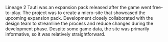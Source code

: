 Lineage 2 Tauti was an expansion pack released after the game went free-to-play. The project was to create a micro-site that showcased the upcoming expansion pack. Development closely collaborated with the design team to streamline the process and reduce changes during the development phase. Despite some game data, the site was primarily informative, so it was relatively straightforward.
